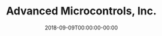 ---
# The Hugo Grayscale theme is a one page theme designed to be the front page to your site.  Its content is populated via the front-matter in content/_index.md.  The page consists of, in order:
# * a navbar at top linking to the other sections, and other arbitrary links
# * an intro section presenting a header title and into text with background image
# * an about section presenting a header and text with black background
# * a download section presenting header and text with background image
# * a contact section presenting header and text with black background
# 
# The section names show up as the links in the navbar, so you may wish to rename them if, for example, you're not using it for the purpose suggested by the default section name.
# 
# The background images are selected by filename - the intro section image must be named "intro-bg.jpg" and placed in the "static/img/" directory for your site.  Similarly, the downloads section image must be named "downloads-bg.jpg" and placed in the "static/img/" directory for your site.  See the default images in the theme's static directory for file size reference.

title: "Advanced Microcontrols, Inc."
date: 2018-09-09T00:00:00-00:00
copyright: "Advanced Microcontrols, Inc."
#mapsapikey: xxx

socialhandles:
    # twitter: ""
    # github: ""
    # googplus: "goog_addr_here"

menu:
    -
        url: ""
        name: ""

intro:
    header: ""
    text: "Utilizing Global Strategies for Global Markets"

about:
    header: "About Advanced Microcontrols, Inc."
    text: '<p>AMI (Advanced Microcontrols, Inc.) specializes in the design and manufacturing of quality controls and other innovative electronic devices for the elevator contractor. we constantly see ways to incorporate the latest technology into all of our products to make them more durable and/or easier to use. Because of our dedication to quality and innovation, we at AMI can be depended on to supply reliable products at competitive prices.</p>'

download:
    rename: "Links"
    header: "Download manuals"
    text: '<p>You can download product manuals for free from the Github page.</p>
    <a href="..\manuals\satellite_C75D-C7232.pdf" class="btn btn-default btn-lg">Download Manual 1</a>
    <a href="..\manuals\satellite_C75D-C7232.pdf" class="btn btn-default btn-lg">Download Manual 2</a>
    '

contact:
    header: "Contact Information"
    text: '<p>Please feel free to contact us with questions, information request, or quote request.
    <br>Telephone: 817-589-0416 | Fax: 817-595-0070</p>
    <p>Postal Address 
    <br>7710 Trinity Blvd. Fort Worth, Texas 76118</p>
    <p>Email:
    <br>General Information and Sales: mike@amisystems.com
    <br>Customer Support: greg@amisystems.com</p>'
---
